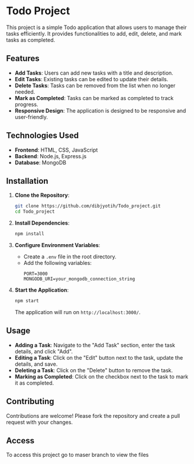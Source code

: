 # Todo Project

This project is a simple Todo application that allows users to manage their tasks efficiently. It provides functionalities to add, edit, delete, and mark tasks as completed.

## Features

- **Add Tasks**: Users can add new tasks with a title and description.
- **Edit Tasks**: Existing tasks can be edited to update their details.
- **Delete Tasks**: Tasks can be removed from the list when no longer needed.
- **Mark as Completed**: Tasks can be marked as completed to track progress.
- **Responsive Design**: The application is designed to be responsive and user-friendly.

## Technologies Used

- **Frontend**: HTML, CSS, JavaScript
- **Backend**: Node.js, Express.js
- **Database**: MongoDB

## Installation

1. **Clone the Repository**:
   ```bash
   git clone https://github.com/dibjyotih/Todo_project.git
   cd Todo_project
   ```

2. **Install Dependencies**:
   ```bash
   npm install
   ```

3. **Configure Environment Variables**:
   - Create a `.env` file in the root directory.
   - Add the following variables:
     ```
     PORT=3000
     MONGODB_URI=your_mongodb_connection_string
     ```

4. **Start the Application**:
   ```bash
   npm start
   ```
   The application will run on `http://localhost:3000/`.

## Usage

- **Adding a Task**: Navigate to the "Add Task" section, enter the task details, and click "Add".
- **Editing a Task**: Click on the "Edit" button next to the task, update the details, and save.
- **Deleting a Task**: Click on the "Delete" button to remove the task.
- **Marking as Completed**: Click on the checkbox next to the task to mark it as completed.

## Contributing

Contributions are welcome! Please fork the repository and create a pull request with your changes.

## Access

To access this project go to maser branch to view the files
